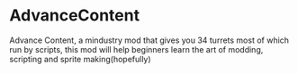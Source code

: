 # AdvanceContent
Advance Content, a mindustry mod that gives you 34 turrets most of which run by scripts, this mod will help beginners learn the art of modding, scripting and sprite making(hopefully)
